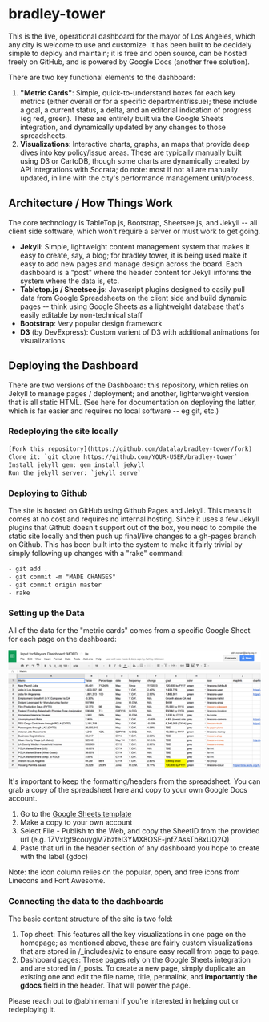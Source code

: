 # bradley-tower

This is the live, operational dashboard for the mayor of Los Angeles, which any city is welcome to use and customize. It has been built to be decidely simple to deploy and maintain; it is free and open source, can be hosted freely on GitHub, and is powered by Google Docs (another free solution). 

There are two key functional elements to the dashboard: 

1. **"Metric Cards"**: Simple, quick-to-understand boxes for each key metrics (either overall or for a specific department/issue); these include a goal, a current status, a delta, and an editorial indication of progress (eg red, green). These are entirely built via the Google Sheets integration, and dynamically updated by any changes to those spreadsheets.
2. **Visualizations**: Interactive charts, graphs, an maps that provide deep dives into key policy/issue areas. These are typically manually built using D3 or CartoDB, though some charts are dynamically created by API integrations with Socrata; do note: most if not all are manually updated, in line with the city's performance management unit/process.

## Architecture / How Things Work

The core technology is TableTop.js, Bootstrap, Sheetsee.js, and Jekyll -- all client side software, which won't require a server or must work to get going. 

* **Jekyll**: Simple, lightweight content management system that makes it easy to create, say, a blog; for bradley tower, it is being used make it easy to add new pages and manage design across the board. Each dashboard is a "post" where the header content for Jekyll informs the system where the data is, etc.
* **Tabletop.js / Sheetsee.js**: Javascript plugins designed to easily pull data from Google Spreadsheets on the client side and build dynamic pages -- think using Google Sheets as a lightweight database that's easily editable by non-technical staff
* **Bootstrap**: Very popular design framework
* **D3** (by DevExpress): Custom varient of D3 with additional animations for visualizations

## Deploying the Dashboard

There are two versions of the Dashboard: this repository, which relies on Jekyll to manage pages / deployment; and another, lighterweight version that is all static HTML. (See here for documentation on deploying the latter, which is far easier and requires no local software -- eg git, etc.)

### Redeploying the site locally

```
[Fork this repository](https://github.com/datala/bradley-tower/fork)
Clone it: `git clone https://github.com/YOUR-USER/bradley-tower`
Install jekyll gem: gem install jekyll
Run the jekyll server: `jekyll serve`
```

### Deploying to Github

The site is hosted on GitHub using Github Pages and Jekyll. This means it comes at no cost and requires no internal hosting. Since it uses a few Jekyll plugins that Github doesn't support out of the box, you need to compile the static site locally and then push up final/live changes to a gh-pages branch on Github. This has been built into the system to make it fairly trivial by simply following up changes with a "rake" command:

```
- git add .
- git commit -m "MADE CHANGES"
- git commit origin master
- rake
```

### Setting up the Data

All of the data for the "metric cards" comes from a specific Google Sheet for each page on the dashboard:

<img src="img/gdocs.png" width=700 alt="Screenshot of GDocs Template">

It's important to keep the formatting/headers from the spreadsheet. You can grab a copy of the spreadsheet here and copy to your own Google Docs account. 

1. Go to the [Google Sheets template](https://docs.google.com/spreadsheets/d/12zrcwYlb9HU2l9swUGrAw9f7Kll_kf5V-Fm5KxOgga8/edit#gid=113826837)
2. Make a copy to your own account
3. Select File - Publish to the Web, and copy the SheetID from the provided url (e.g. 1ZVxlgt9couygM7bzteI3YMX8OSE-jnfZAssTb8xUQ2Q)
4. Paste that url in the header section of any dashboard you hope to create with the label (gdoc) 

Note: the icon column relies on the popular, open, and free icons from Linecons and Font Awesome.

### Connecting the data to the dashboards

The basic content structure of the site is two fold: 

1. Top sheet: This features all the key visualizations in one page on the homepage; as mentioned above, these are fairly custom visualizations that are stored in /_includes/viz to ensure easy recall from page to page.
2. Dashboard pages: These pages rely on the Google Sheets integration and are stored in /_posts. To create a new page, simply duplicate an existing one and edit the file name, title, permalink, and **importantly the gdocs** field in the header. That will power the page.

Please reach out to @abhinemani if you're interested in helping out or redeploying it. 
